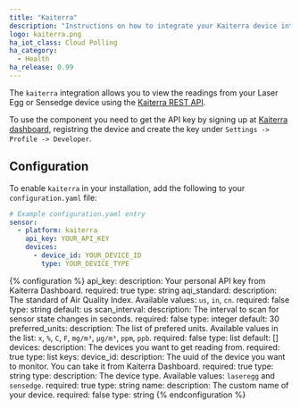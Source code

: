 ```yaml
---
title: "Kaiterra"
description: "Instructions on how to integrate your Kaiterra device into Home Assistant."
logo: kaiterra.png
ha_iot_class: Cloud Polling
ha_category:
  - Health
ha_release: 0.99
---
```


The `kaiterra` integration allows you to view the readings from your Laser Egg or Sensedge device using the [Kaiterra REST API](https://www.kaiterra.com/dev/).

To use the component you need to get the API key by signing up at [Kaiterra dashboard](https://dashboard.kaiterra.cn/), registring the device and create the key under `Settings -> Profile -> Developer`.

## Configuration

To enable `kaiterra` in your installation, add the following to your `configuration.yaml` file:

```yaml
# Example configuration.yaml entry
sensor:
  - platform: kaiterra
    api_key: YOUR_API_KEY
    devices:
      - device_id: YOUR_DEVICE_ID
        type: YOUR_DEVICE_TYPE
```

{% configuration %}
api_key:
  description: Your personal API key from Kaiterra Dashboard.
  required: true
  type: string
aqi_standard:
  description: The standard of Air Quality Index. Available values: `us`, `in`, `cn`.
  required: false
  type: string
  default: us
scan_interval:
  description: The interval to scan for sensor state changes in seconds.
  required: false
  type: integer
  default: 30
preferred_units:
  description: The list of prefered units. Available values in the list: `x`, `%`, `C`, `F`, `mg/m³`, `µg/m³`, `ppm`, `ppb`.
  required: false
  type: list
  default: []
devices:
  description: The devices you want to get reading from.
  required: true
  type: list
  keys:
    device_id:
      description: The uuid of the device you want to monitor. You can take it from Kaiterra Dashboard.
      required: true
      type: string
    type:
      description: The device type. Available values: `laseregg` and `sensedge`.
      required: true
      type: string
    name:
      description: The custom name of your device.
      required: false
      type: string
{% endconfiguration %}
